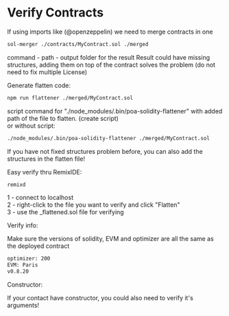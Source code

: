 # Verify Contracts

If using imports like (@openzeppelin) we need to merge contracts in one

```bash
sol-merger ./contracts/MyContract.sol ./merged
```

command - path - output folder for the result
Result could have missing structures, adding them on top of the contract solves the problem (do not need to fix multiple License)

Generate flatten code:

```bash
npm run flattener ./merged/MyContract.sol
```

script command for "./node_modules/.bin/poa-solidity-flattener" with added path of the file to flatten. (create script) <br>
or without script:

```bash
./node_modules/.bin/poa-solidity-flattener ./merged/MyContract.sol
```

If you have not fixed structures problem before, you can also add the structures in the flatten file!

Easy verify thru RemixIDE:

```bash
remixd
```

1 - connect to localhost <br>
2 - right-click to the file you want to verify and click "Flatten" <br>
3 - use the _flattened.sol file for verifying <br>

Verify info:

Make sure the versions of solidity, EVM and optimizer are all the same as the deployed contract

```bash
optimizer: 200
EVM: Paris
v0.8.20
```

Constructor:

If your contact have constructor, you could also need to verify it's arguments!
